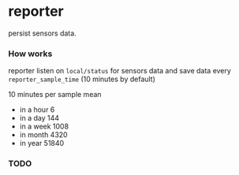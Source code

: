 # reporter

persist sensors data.

### How works

reporter listen on `local/status` for sensors data and save data every `reporter_sample_time` (10 minutes by default)

10 minutes per sample mean 
 - in a hour 6
 - in a day 144
 - in a week 1008
 - in month 4320
 - in year 51840

### TODO
